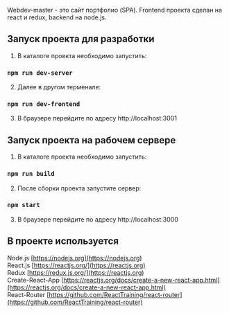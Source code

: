 
Webdev-master - это сайт портфолио (SPA). Frontend проекта сделан на react и redux, backend на node.js.

## Запуск проекта для разработки

1) В каталоге проекта необходимо запустить:
### `npm run dev-server`

2) Далее в другом терменале:
### `npm run dev-frontend`

3) В браузере перейдите по адресу http://localhost:3001

## Запуск проекта на рабочем сервере

1) В каталоге проекта необходимо запустить:
### `npm run build`

2) После сборки проекта запустите сервер:
### `npm start`

3) В браузере перейдите по адресу http://localhost:3000

## В проекте используется

Node.js [https://nodejs.org](https://nodejs.org)<br>
React.js [https://reactjs.org/](https://reactjs.org)<br>
Redux [https://redux.js.org/](https://reactjs.org)<br>
Create-React-App [https://reactjs.org/docs/create-a-new-react-app.html](https://reactjs.org/docs/create-a-new-react-app.html)<br>
React-Router [https://github.com/ReactTraining/react-router](https://github.com/ReactTraining/react-router)